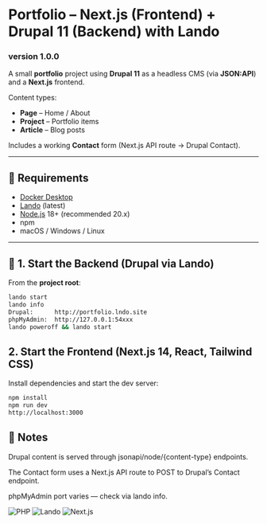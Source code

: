 # Portfolio – Next.js (Frontend) + Drupal 11 (Backend) with Lando

### version 1.0.0

A small **portfolio** project using **Drupal 11** as a headless CMS (via **JSON:API**) and a **Next.js** frontend.

Content types:

- **Page** – Home / About
- **Project** – Portfolio items
- **Article** – Blog posts

Includes a working **Contact** form (Next.js API route → Drupal Contact).

---

## 🧩 Requirements

- [Docker Desktop](https://www.docker.com/products/docker-desktop/)
- [Lando](https://lando.dev/) (latest)
- [Node.js](https://nodejs.org/) 18+ (recommended 20.x)
- npm
- macOS / Windows / Linux

---

## 🚀 1. Start the Backend (Drupal via Lando)

From the **project root**:

```bash
lando start
lando info
Drupal:      http://portfolio.lndo.site
phpMyAdmin:  http://127.0.0.1:54xxx
lando poweroff && lando start
```

## 2. Start the Frontend (Next.js 14, React, Tailwind CSS)

Install dependencies and start the dev server:

```bash
npm install
npm run dev
http://localhost:3000
```

## 📝 Notes

Drupal content is served through jsonapi/node/{content-type} endpoints.

The Contact form uses a Next.js API route to POST to Drupal’s Contact endpoint.

phpMyAdmin port varies — check via lando info.

![PHP](https://img.shields.io/badge/PHP-8.3-777BB4?logo=php&logoColor=white)
![Lando](https://img.shields.io/badge/Lando-Dev%20Tool-blue?logo=lando&logoColor=white)
![Next.js](https://img.shields.io/badge/Next.js-Framework-000000?logo=next.js&logoColor=white)
